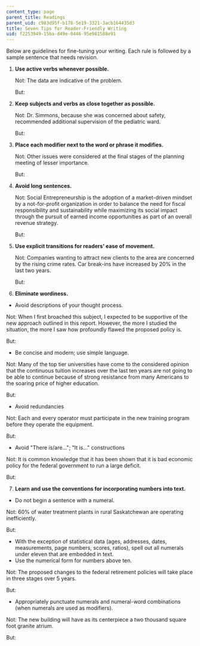 ```yaml
---
content_type: page
parent_title: Readings
parent_uid: c983d95f-b178-5e19-3321-3acb164435d3
title: Seven Tips for Reader-Friendly Writing
uid: f2253949-15ba-d49e-0446-95e981588e91
---
```


Below are guidelines for fine-tuning your writing. Each rule is followed by a sample sentence that needs revision.

1.  **Use active verbs whenever possible.**
    
    Not: The data are indicative of the problem.
    
    But:
    

2.  **Keep subjects and verbs as close together as possible.**
    
    Not: Dr. Simmons, because she was concerned about safety, recommended additional supervision of the pediatric ward.
    
    But:
    

3.  **Place each modifier next to the word or phrase it modifies.**
    
    Not: Other issues were considered at the final stages of the planning meeting of lesser importance.
    
    But:
    

4.  **Avoid long sentences.**
    
    Not: Social Entrepreneurship is the adoption of a market-driven mindset by a not-for-profit organization in order to balance the need for fiscal responsibility and sustainability while maximizing its social impact through the pursuit of earned income opportunities as part of an overall revenue strategy.
    
    But:
    

5.  **Use explicit transitions for readers’ ease of movement.**
    
    Not: Companies wanting to attract new clients to the area are concerned by the rising crime rates. Car break-ins have increased by 20% in the last two years.
    
    But:
    

6.  **Eliminate wordiness.**

*   Avoid descriptions of your thought process.

Not: When I first broached this subject, I expected to be supportive of the new approach outlined in this report. However, the more I studied the situation, the more I saw how profoundly flawed the proposed policy is.

But:

*   Be concise and modern; use simple language.

Not: Many of the top tier universities have come to the considered opinion that the continuous tuition increases over the last ten years are not going to be able to continue because of strong resistance from many Americans to the soaring price of higher education.

But:

*   Avoid redundancies

Not: Each and every operator must participate in the new training program before they operate the equipment.

But:

*   Avoid "There is/are..."; "It is..." constructions

Not: It is common knowledge that it has been shown that it is bad economic policy for the federal government to run a large deficit.

But:

7.  **Learn and use the conventions for incorporating numbers into text.**

*   Do not begin a sentence with a numeral.

Not: 60% of water treatment plants in rural Saskatchewan are operating inefficiently.

But:

*   With the exception of statistical data (ages, addresses, dates, measurements, page numbers, scores, ratios), spell out all numerals under eleven that are embedded in text.
*   Use the numerical form for numbers above ten.

Not: The proposed changes to the federal retirement policies will take place in three stages over 5 years.

But:

*   Appropriately punctuate numerals and numeral-word combinations (when numerals are used as modifiers).

Not: The new building will have as its centerpiece a two thousand square foot granite atrium.

But: